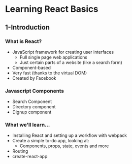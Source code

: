 # Learning React Basics

## 1-Introduction

### What is React?
- JavaScript framework for creating user interfaces
    - Full single page web applications
    - Just certain parts of a website (like a search form)
- Component-based
- Very fast (thanks to the virtual DOM)
- Created by Facebook

### Javascript Components

- Search Component
- Directory component
- Dignup component

### What we'll learn...
- Installing React and setting up a workflow with webpack
- Create a simple to-do app, looking at:
    - Components, props, state, events and more
- Routing
- create-react-app



